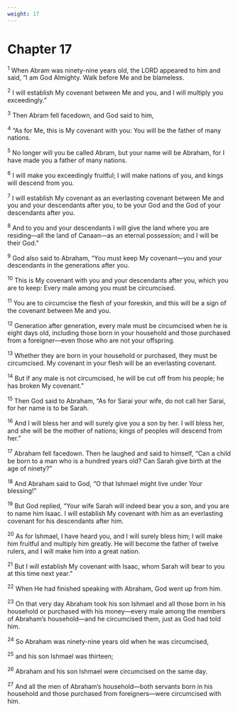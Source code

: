 ```yaml
---
weight: 17
---
```


# Chapter 17

<sup>1</sup> When Abram was ninety-nine years old, the LORD appeared to him and said, “I am God Almighty. Walk before Me and be blameless. 

<sup>2</sup> I will establish My covenant between Me and you, and I will multiply you exceedingly.” 

<sup>3</sup> Then Abram fell facedown, and God said to him, 

<sup>4</sup> “As for Me, this is My covenant with you: You will be the father of many nations. 

<sup>5</sup> No longer will you be called Abram, but your name will be Abraham, for I have made you a father of many nations. 

<sup>6</sup> I will make you exceedingly fruitful; I will make nations of you, and kings will descend from you. 

<sup>7</sup> I will establish My covenant as an everlasting covenant between Me and you and your descendants after you, to be your God and the God of your descendants after you. 

<sup>8</sup> And to you and your descendants I will give the land where you are residing—all the land of Canaan—as an eternal possession; and I will be their God.” 

<sup>9</sup> God also said to Abraham, “You must keep My covenant—you and your descendants in the generations after you. 

<sup>10</sup> This is My covenant with you and your descendants after you, which you are to keep: Every male among you must be circumcised. 

<sup>11</sup> You are to circumcise the flesh of your foreskin, and this will be a sign of the covenant between Me and you. 

<sup>12</sup> Generation after generation, every male must be circumcised when he is eight days old, including those born in your household and those purchased from a foreigner—even those who are not your offspring. 

<sup>13</sup> Whether they are born in your household or purchased, they must be circumcised. My covenant in your flesh will be an everlasting covenant. 

<sup>14</sup> But if any male is not circumcised, he will be cut off from his people; he has broken My covenant.” 

<sup>15</sup> Then God said to Abraham, “As for Sarai your wife, do not call her Sarai, for her name is to be Sarah. 

<sup>16</sup> And I will bless her and will surely give you a son by her. I will bless her, and she will be the mother of nations; kings of peoples will descend from her.” 

<sup>17</sup> Abraham fell facedown. Then he laughed and said to himself, “Can a child be born to a man who is a hundred years old? Can Sarah give birth at the age of ninety?” 

<sup>18</sup> And Abraham said to God, “O that Ishmael might live under Your blessing!” 

<sup>19</sup> But God replied, “Your wife Sarah will indeed bear you a son, and you are to name him Isaac. I will establish My covenant with him as an everlasting covenant for his descendants after him. 

<sup>20</sup> As for Ishmael, I have heard you, and I will surely bless him; I will make him fruitful and multiply him greatly. He will become the father of twelve rulers, and I will make him into a great nation. 

<sup>21</sup> But I will establish My covenant with Isaac, whom Sarah will bear to you at this time next year.” 

<sup>22</sup> When He had finished speaking with Abraham, God went up from him. 

<sup>23</sup> On that very day Abraham took his son Ishmael and all those born in his household or purchased with his money—every male among the members of Abraham’s household—and he circumcised them, just as God had told him. 

<sup>24</sup> So Abraham was ninety-nine years old when he was circumcised, 

<sup>25</sup> and his son Ishmael was thirteen; 

<sup>26</sup> Abraham and his son Ishmael were circumcised on the same day. 

<sup>27</sup> And all the men of Abraham’s household—both servants born in his household and those purchased from foreigners—were circumcised with him. 


